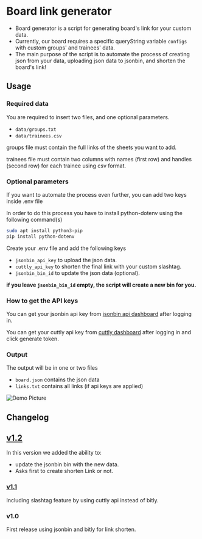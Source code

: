 # Board link generator

- Board generator is a script for generating board's link for your custom data.
- Currently, our board requires a specific queryString variable `configs` with custom groups' and trainees' data.
- The main purpose of the script is to automate the process of creating json from your data, uploading json data to jsonbin, and shorten the board's link!

## Usage

### Required data

You are required to insert two files, and one optional parameters.

- `data/groups.txt`
- `data/trainees.csv`

groups file must contain the full links of the sheets you want to add.

trainees file must contain two columns with names (first row) and handles (second row) for each trainee using csv format.

### Optional parameters

If you want to automate the process even further, you can add two keys inside .env file

In order to do this process you have to install python-dotenv using the following command(s)

```bash
sudo apt install python3-pip
pip install python-dotenv
```

Create your .env file and add the following keys

- `jsonbin_api_key` to upload the json data.
- `cuttly_api_key` to shorten the final link with your custom slashtag.
- `jsonbin_bin_id` to update the json data (optional).

**if you leave `jsonbin_bin_id` empty, the script will create a new bin for you.**

### How to get the API keys

You can get your jsonbin api key from [jsonbin api dashboard](https://jsonbin.io/api-keys) after logging in.

You can get your cuttly api key from [cuttly dashboard](https://cutt.ly/edit) after logging in and click generate token.

### Output

The output will be in one or two files

- `board.json` contains the json data
- `links.txt` contains all links (if api keys are applied)

![Demo Picture](https://i.ibb.co/x8jpHRf/Terminal.png)

## Changelog

## [v1.2](https://github.com/icpc-scu-community/board-link-generator/tree/v1.2)

In this version we added the ability to:

- update the jsonbin bin with the new data.
- Asks first to create shorten Link or not.

### [v1.1](https://github.com/icpc-scu-community/board-link-generator/tree/v1.1)
Including slashtag feature by using cuttly api instead of bitly.

### v1.0

First release using jsonbin and bitly for link shorten.